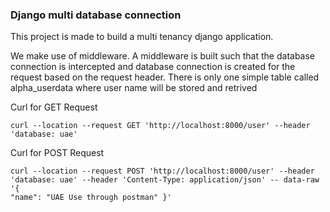 ### Django multi database connection
This project is made to build a multi tenancy django application.

We make use of middleware. A middleware is built such that the database connection is intercepted and database connection is created for the request based on the request header.
There is only one simple table called alpha_userdata where user name will be stored and retrived

Curl for GET Request

    curl --location --request GET 'http://localhost:8000/user' --header 'database: uae'

Curl for POST Request

    curl --location --request POST 'http://localhost:8000/user' --header 'database: uae' --header 'Content-Type: application/json' -- data-raw '{
    "name": "UAE Use through postman" }'
